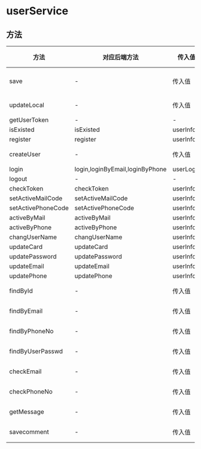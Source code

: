 # userService

## 方法
方法|对应后端方法|传入值|返回值|含义
---|---|---|---|---
save|-|传入值|返回值|与updateLocal功能重复
updateLocal|-|传入值|返回值|-
getUserToken|-|-|user|-
isExisted|isExisted|userInfo|bool|-
register|register|userInfo|then|-
createUser|-|传入值|返回值|与register功能重复
login|login,loginByEmail,loginByPhone|userLogin|then|-
logout|-|-|-|-
checkToken|checkToken|userInfo|bool|-
setActiveMailCode|setActiveMailCode|userInfo|then|-
setActivePhoneCode|setActivePhoneCode|userInfo|then|-
activeByMail|activeByMail|userInfo|then|-
activeByPhone|activeByPhone|userInfo|then|-
changUserName|changUserName|userInfo|-|-
updateCard|updateCard|userInfo|then|-
updatePassword|updatePassword|userInfo|then|-
updateEmail|updateEmail|userInfo|then|-
updatePhone|updatePhone|userInfo|then|-
findById|-|传入值|返回值|-
findByEmail|-|传入值|返回值|-
findByPhoneNo|-|传入值|返回值|-
findByUserPasswd|-|传入值|返回值|-
checkEmail|-|传入值|返回值|-
checkPhoneNo|-|传入值|返回值|-
getMessage|-|传入值|返回值|-
savecomment|-|传入值|返回值|-


